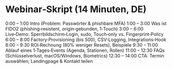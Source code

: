 # Webinar‑Skript (14 Minuten, DE)

0:00 – 1:00 Intro (Problem: Passwörter & phishbare MFA)
1:00 – 3:00 Was ist FIDO2 (phishing‑resistent, origin‑gebunden, 1‑Touch)
3:00 – 6:00 Live‑Demo: Sperrbildschirm‑Login, sudo, Touch‑only vs. Fingerprint‑Policy
6:00 – 8:00 Factory‑Provisioning (bis 500), CSV‑Logging, Integrations‑Hook
8:00 – 9:30 ROI‑Rechnung (80% weniger Resets), Beispiele
9:30 – 11:00 Ablauf eines 1‑Tages‑Events (Agenda, Stationen, Rollen)
11:00 – 12:30 FAQs (Schlüsselverlust, macOS/Windows, Biometrics)
12:30 – 14:00 CTA: Termin auswählen; Landingpage & Kontakt teilen
